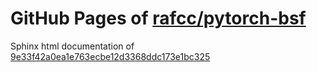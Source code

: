 GitHub Pages of [rafcc/pytorch-bsf](https://github.com/rafcc/pytorch-bsf)
===
Sphinx html documentation of [9e33f42a0ea1e763ecbe12d3368ddc173e1bc325](https://github.com/rafcc/pytorch-bsf/tree/9e33f42a0ea1e763ecbe12d3368ddc173e1bc325)
